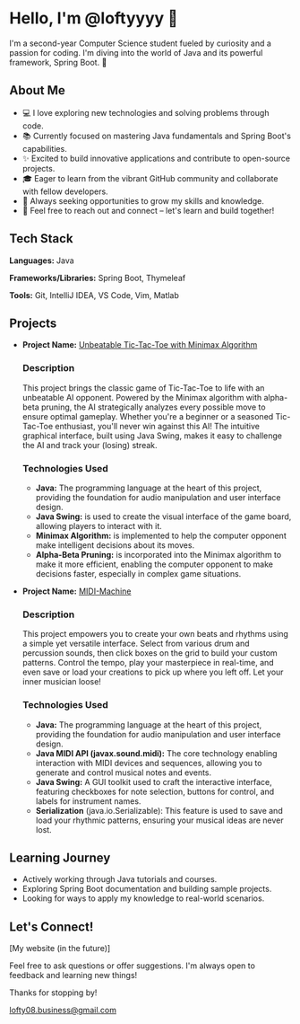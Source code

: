 # Hello, I'm @loftyyyy 👋

I'm a second-year Computer Science student fueled by curiosity and a passion for coding.  I'm diving into the world of Java and its powerful framework, Spring Boot. 🌱

## About Me

- 💻 I love exploring new technologies and solving problems through code.
- 📚 Currently focused on mastering Java fundamentals and Spring Boot's capabilities.
- ✨ Excited to build innovative applications and contribute to open-source projects.
- 🎓 Eager to learn from the vibrant GitHub community and collaborate with fellow developers.
- 🌱 Always seeking opportunities to grow my skills and knowledge.
- 💬 Feel free to reach out and connect – let's learn and build together!

## Tech Stack

**Languages:** Java

**Frameworks/Libraries:** Spring Boot, Thymeleaf

**Tools:**  Git, IntelliJ IDEA, VS Code, Vim, Matlab


## Projects


* **Project Name:** [Unbeatable Tic-Tac-Toe with Minimax Algorithm](https://github.com/loftyyyy/TicTacSwing)
    ### Description
  This project brings the classic game of Tic-Tac-Toe to life with an unbeatable AI opponent. Powered by the Minimax algorithm with alpha-beta pruning, the AI strategically analyzes every possible move to ensure optimal gameplay. Whether you're a beginner or a seasoned Tic-Tac-Toe enthusiast, you'll never win against this AI! The intuitive graphical interface, built using Java Swing, makes it easy to challenge the AI and track your (losing) streak.
  
    ### Technologies Used
    * **Java:** The programming language at the heart of this project, providing the foundation for audio manipulation and user interface design.
    * **Java Swing:** is used to create the visual interface of the game board, allowing players to interact with it.
    * **Minimax Algorithm:** is implemented to help the computer opponent make intelligent decisions about its moves.
    * **Alpha-Beta Pruning:** is incorporated into the Minimax algorithm to make it more efficient, enabling the computer opponent to make decisions faster, especially in complex game situations.
      
* **Project Name:** [MIDI-Machine](https://github.com/loftyyyy/TicTacSwing)
    ### Description
  This project empowers you to create your own beats and rhythms using a simple yet versatile interface. Select from various drum and percussion sounds, then click boxes on the grid to build your custom patterns. Control the tempo, play your masterpiece in real-time, and even save or load your creations to pick up where you left off. Let your inner musician loose!
  
    ### Technologies Used
    * **Java:** The programming language at the heart of this project, providing the foundation for audio manipulation and user interface design.
    * **Java MIDI API (javax.sound.midi):** The core technology enabling interaction with MIDI devices and sequences, allowing you to generate and control musical notes and events.
    * **Java Swing:** A GUI toolkit used to craft the interactive interface, featuring checkboxes for note selection, buttons for control, and labels for instrument names.
    * **Serialization** (java.io.Serializable): This feature is used to save and load your rhythmic patterns, ensuring your musical ideas are never lost.
      
## Learning Journey

* Actively working through Java tutorials and courses.
* Exploring Spring Boot documentation and building sample projects.
* Looking for ways to apply my knowledge to real-world scenarios.

## Let's Connect!

[My website (in the future)]

Feel free to ask questions or offer suggestions. I'm always open to feedback and learning new things! 

Thanks for stopping by! 

lofty08.business@gmail.com

<!---
loftyyyy/loftyyyy is a ✨ special ✨ repository because its `README.md` (this file) appears on your GitHub profile.
You can click the Preview link to take a look at your changes.
--->
